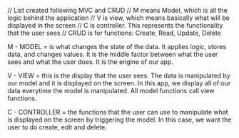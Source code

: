 // List created following MVC and CRUD
// M means Model, which is all the logic behind the application
// V is view, which means basically what will be displayed in the screen
// C is controller. This represents the functionality that the user sees
// CRUD is for functions: Create, Read, Update, Delete

M - MODEL = is what changes the state of the data. It applies logic, stores data, and changes values. It is the middle factor between what the user sees and what the user does. It is the engine of our app.

V - VIEW = this is the display that the user sees. The data is manipulated by our model and it is displayed on the screen. In this app, we display all of our data everytime the model is manipulated. All model functions call view functions.

C - CONTROLLER = the functions that the user can use to manipulate what is displayed on the screen by triggering the model. In this case, we want the user to do create, edit and delete.